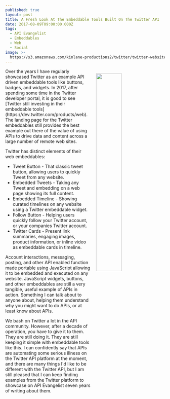 ```yaml
---
published: true
layout: post
title: A Fresh Look At The Embeddable Tools Built On The Twitter API
date: 2017-08-09T09:00:00.000Z
tags:
  - API Evangelist
  - Embeddables
  - Web
  - Social
image: >-
  https://s3.amazonaws.com/kinlane-productions2/twitter/twitter-websites-embeddable.png
---
```

<p><img src="https://s3.amazonaws.com/kinlane-productions2/twitter/twitter-websites-embeddable.png" align="right" width="40%" style="padding: 15px;" /></p>Over the years I have regularly showcased Twitter as an example API driven embeddable tools like buttons, badges, and widgets. In 2017, after spending some time in the Twitter developer portal, it is good to see [Twitter still investing in their embeddable tools](https://dev.twitter.com/products/web). The landing page for the Twitter embeddables still provides the best example out there of the value of using APIs to drive data and content across a large number of remote web sites.

Twitter has distinct elements of their web embeddables:

- Tweet Button - That classic tweet button, allowing users to quickly Tweet from any website.
- Embedded Tweets - Taking any Tweet and embedding on a web page showing its full content.
- Embedded Timeline - Showing curated timelines on any website using a Twitter embeddable widget.
- Follow Button - Helping users quickly follow your Twitter account, or your companies Twitter account.
- Twitter Cards - Present link summaries, engaging images, product information, or inline video as embeddable cards in timeline.

Account interactions, messaging, posting, and other API enabled function made portable using JavaScript allowing it to be embedded and executed on any website. JavaScript widgets, buttons, and other embeddables are still a very tangible, useful example of APIs in action. Something I can talk about to anyone about, helping them understand why you might want to do APIs, or at least know about APIs.

We bash on Twitter a lot in the API community. However, after a decade of operation, you have to give it to them. They are still doing it. They are still keeping it simple with embeddable tools like this. I can confidently say that APIs are automating some serious illness on the Twitter API platform at the moment, and there are many things I'd like to be different with the Twitter API, but I am still pleased that I can keep finding examples from the Twitter platform to showcase on API Evangelist seven years of writing about them.

